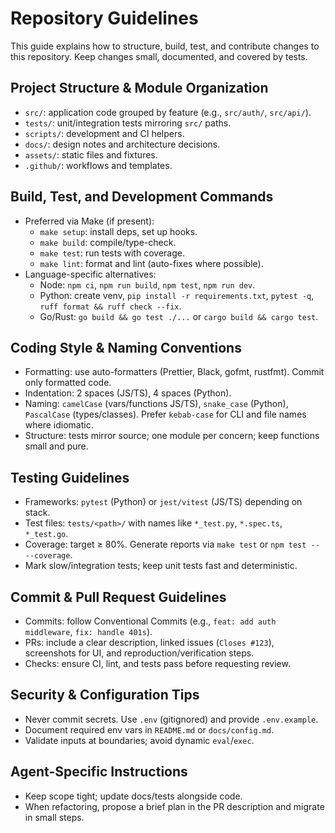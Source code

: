 # Repository Guidelines

This guide explains how to structure, build, test, and contribute changes to this repository. Keep changes small, documented, and covered by tests.

## Project Structure & Module Organization
- `src/`: application code grouped by feature (e.g., `src/auth/`, `src/api/`).
- `tests/`: unit/integration tests mirroring `src/` paths.
- `scripts/`: development and CI helpers.
- `docs/`: design notes and architecture decisions.
- `assets/`: static files and fixtures.
- `.github/`: workflows and templates.

## Build, Test, and Development Commands
- Preferred via Make (if present):
  - `make setup`: install deps, set up hooks.
  - `make build`: compile/type-check.
  - `make test`: run tests with coverage.
  - `make lint`: format and lint (auto-fixes where possible).
- Language-specific alternatives:
  - Node: `npm ci`, `npm run build`, `npm test`, `npm run dev`.
  - Python: create venv, `pip install -r requirements.txt`, `pytest -q`, `ruff format && ruff check --fix`.
  - Go/Rust: `go build && go test ./...` or `cargo build && cargo test`.

## Coding Style & Naming Conventions
- Formatting: use auto-formatters (Prettier, Black, gofmt, rustfmt). Commit only formatted code.
- Indentation: 2 spaces (JS/TS), 4 spaces (Python).
- Naming: `camelCase` (vars/functions JS/TS), `snake_case` (Python), `PascalCase` (types/classes). Prefer `kebab-case` for CLI and file names where idiomatic.
- Structure: tests mirror source; one module per concern; keep functions small and pure.

## Testing Guidelines
- Frameworks: `pytest` (Python) or `jest/vitest` (JS/TS) depending on stack.
- Test files: `tests/<path>/` with names like `*_test.py`, `*.spec.ts`, `*_test.go`.
- Coverage: target ≥ 80%. Generate reports via `make test` or `npm test -- --coverage`.
- Mark slow/integration tests; keep unit tests fast and deterministic.

## Commit & Pull Request Guidelines
- Commits: follow Conventional Commits (e.g., `feat: add auth middleware`, `fix: handle 401s`).
- PRs: include a clear description, linked issues (`Closes #123`), screenshots for UI, and reproduction/verification steps.
- Checks: ensure CI, lint, and tests pass before requesting review.

## Security & Configuration Tips
- Never commit secrets. Use `.env` (gitignored) and provide `.env.example`.
- Document required env vars in `README.md` or `docs/config.md`.
- Validate inputs at boundaries; avoid dynamic `eval`/`exec`.

## Agent-Specific Instructions
- Keep scope tight; update docs/tests alongside code.
- When refactoring, propose a brief plan in the PR description and migrate in small steps.

